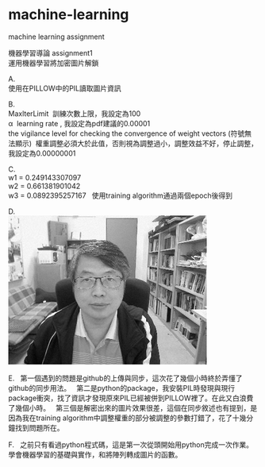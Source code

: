 # machine-learning
machine learning assignment

機器學習導論 assignment1  
運用機器學習將加密圖片解鎖  
  
A.  
使用在PILLOW中的PIL讀取圖片資訊  
  
B.  
MaxlterLimit  訓練次數上限，我設定為100  
α  learning rate , 我設定為pdf建議的0.00001  
the vigilance level for checking the convergence of weight vectors (符號無法顯示)  權重調整必須大於此值，否則視為調整過小，調整效益不好，停止調整，我設定為0.00000001  

C.  
w1 = 0.249143307097  
w2 = 0.661381901042  
w3 = 0.0892395257167  
使用training algorithm通過兩個epoch後得到  

D.  
![image](https://github.com/410421216/ML2018_410421216/blob/master/data%26image/answer.png)  

E.  
第一個遇到的問題是github的上傳與同步，這次花了幾個小時終於弄懂了github的同步用法。  
第二是python的package，我安裝PIL時發現與現行package衝突，找了資訊才發現原來PIL已經被併到PILLOW裡了。在此又白浪費了幾個小時。  
第三個是解密出來的圖片效果很差，這個在同步敘述也有提到，是因為我在training algorithm中調整權重的部分被調整的參數打錯了，花了十幾分鐘找到問題所在。  

F.  
之前只有看過python程式碼，這是第一次從頭開始用python完成一次作業。  
學會機器學習的基礎與實作，和將陣列轉成圖片的函數。
